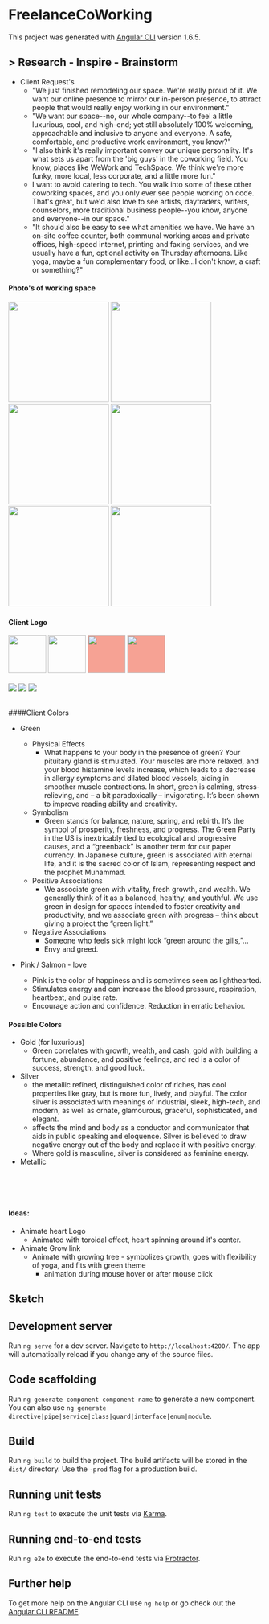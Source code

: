# FreelanceCoWorking

This project was generated with [Angular CLI](https://github.com/angular/angular-cli) version 1.6.5.

## > Research - Inspire - Brainstorm

* Client Request's
  * "We just finished remodeling our space. We're really proud of it. We want our online presence to mirror our in-person presence, to attract people that would really enjoy working in our environment."
  * "We want our space--no, our whole company--to feel a little luxurious, cool, and high-end; yet still absolutely 100% welcoming, approachable and inclusive to anyone and everyone. A safe, comfortable, and productive work environment, you know?"
  * "I also think it's really important convey our unique personality. It's what sets us apart from the 'big guys' in the coworking field. You know, places like WeWork and TechSpace. We think we're more funky, more local, less corporate, and a little more fun."
  * I want to avoid catering to tech. You walk into some of these other coworking spaces, and you only ever see people working on code. That's great, but we'd also love to see artists, daytraders, writers, counselors, more traditional business people--you know, anyone and everyone--in our space."
  * "It should also be easy to see what amenities we have. We have an on-site coffee counter, both communal working areas and private offices, high-speed internet, printing and faxing services, and we usually have a fun, optional activity on Thursday afternoons. Like yoga, maybe a fun complementary food, or like...I don't know, a craft or something?"

####  Photo's of working space


<div class="flex-container">
<img src="/src/assets/client-photos/coffee-counter-area.jpg" height="200">
<img src="/src/assets/client-photos/front-entrance-looking-out.jpg" height="200">
<img src="/src/assets/client-photos/front-entrance.jpg" height="200">
<img src="/src/assets/client-photos/communal-workspace.jpg" height="200">
<img src="/src/assets/client-photos/one-meeting-area.jpg" height="200">
<img src="/src/assets/client-photos/coffee-counter-area.jpg" height="200">
<div>

#### Client Logo

<img src="/src/assets/client-photos/logo/love-logo-text-black.png" height="75">
<img src="/src/assets/client-photos/logo/love-child-social-logo-black.png" height="75">
<img src="/src/assets/client-photos/logo/love-group-logo-white.png" height="75" style="background-color:#f6a294;">
<img src="/src/assets/client-photos/logo/love-child-social-logo-white.png" height="75" style="background-color:#f6a294;">
<br>
<br>

<img src="/src/assets/client-photos/logo/1heart.png">
<img src="/src/assets/client-photos/logo/2hearts.png">
<img src="/src/assets/client-photos/logo/3hearts.png">

<br>
<br>

####Client Colors
* Green
  * Physical Effects
    * What happens to your body in the presence of green? Your pituitary gland is stimulated. Your muscles are more relaxed, and your blood histamine levels increase, which leads to a decrease in allergy symptoms and dilated blood vessels, aiding in smoother muscle contractions. In short, green is calming, stress-relieving, and – a bit paradoxically – invigorating. It’s been shown to improve reading ability and creativity.
  * Symbolism
    * Green stands for balance, nature, spring, and rebirth. It’s the symbol of prosperity, freshness, and progress. The Green Party in the US is inextricably tied to ecological and progressive causes, and a “greenback” is another term for our paper currency. In Japanese culture, green is associated with eternal life, and it is the sacred color of Islam, representing respect and the prophet Muhammad.
  * Positive Associations
    * We associate green with vitality, fresh growth, and wealth.   We generally think of it as a balanced, healthy, and youthful. We use green in design for spaces intended to foster creativity and productivity, and we associate green with progress – think about giving a project the “green light.”
  * Negative Associations
    * Someone who feels sick might look “green around the gills,”...
    * Envy and greed.


* Pink / Salmon - love
  *  Pink is the color of happiness and is sometimes seen as lighthearted.
  *  Stimulates energy and can increase the blood pressure, respiration, heartbeat, and pulse rate.
  *  Encourage action and confidence. Reduction in erratic behavior.

#### Possible Colors
  * Gold (for luxurious)
    * Green correlates with growth, wealth, and cash, gold with building a fortune, abundance, and positive feelings, and red is a color of success, strength, and good luck.
  * Silver
    * the metallic refined, distinguished color of riches, has cool properties like gray, but is more fun, lively, and playful. The color silver is associated with meanings of industrial, sleek, high-tech, and modern, as well as ornate, glamourous, graceful, sophisticated, and elegant.
    * affects the mind and body as a conductor and communicator that aids in public speaking and eloquence. Silver is believed to draw negative energy out of the body and replace it with positive energy.
    * Where gold is masculine, silver is considered as feminine energy.
  * Metallic

<br>
<br>
<br>

#### Ideas:
  * Animate heart Logo
    * Animated with toroidal effect, heart spinning around it's center.
  * Animate Grow link
    * Animate with growing tree - symbolizes growth, goes with flexibility of yoga, and fits with green theme
      * animation during mouse hover or after mouse click


## Sketch



## Development server

Run `ng serve` for a dev server. Navigate to `http://localhost:4200/`. The app will automatically reload if you change any of the source files.

## Code scaffolding

Run `ng generate component component-name` to generate a new component. You can also use `ng generate directive|pipe|service|class|guard|interface|enum|module`.

## Build

Run `ng build` to build the project. The build artifacts will be stored in the `dist/` directory. Use the `-prod` flag for a production build.

## Running unit tests

Run `ng test` to execute the unit tests via [Karma](https://karma-runner.github.io).

## Running end-to-end tests

Run `ng e2e` to execute the end-to-end tests via [Protractor](http://www.protractortest.org/).

## Further help

To get more help on the Angular CLI use `ng help` or go check out the [Angular CLI README](https://github.com/angular/angular-cli/blob/master/README.md).

<link rel="stylesheet"  href="https://cdnjs.cloudflare.com/ajax/libs/github-markdown-css/2.10.0/github-markdown.css"><style>
<!--
.markdown-body {
  box-sizing: border-box;
  min-width: 200px;
  max-width: 980px;
  margin: 0 auto;
  padding: 45px;
} -->

.flex-container {
  display: flex;
}
<!-- @media (max-width: 767px) {
	.markdown-body {
		padding: 15px;
	}
} -->
</style>
